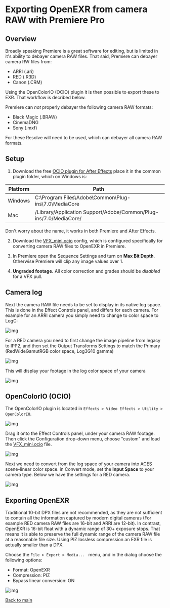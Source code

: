 # Exporting OpenEXR from camera RAW with Premiere Pro

## Overview

Broadly speaking Premiere is a great software for editing, but is limited in it's ability to debayer camera RAW files. That said, Premiere can debayer camera RW files from:

 - ARRI (.ari)
 - RED (.R3D)
 - Canon (.CRM)
 
Using the OpenColorIO (OCIO) plugin it is then possible to export these to EXR. That workflow is decribed below.

Premiere can *not* properly debayer the following camera RAW formats:

- Black Magic (.BRAW)
- CinemaDNG
- Sony (.mxf)

For these Resolve will need to be used, which can debayer all camera RAW formats.

## Setup

  1. Download the free [OCIO plugin for After Effects](https://fnordware.blogspot.com/2012/05/opencolorio-for-after-effects.html) place it in the common plugin folder, which on Windows is:<br>

| Platform	| Path
|-----------|---------------------------------------------------------------
| Windows	| C:\Program Files\Adobe\Common\Plug-ins\7.0\MediaCore
| Mac	      | /Library/Application Support/Adobe/Common/Plug-ins/7.0/MediaCore/ 

Don't worry about the name, it works in both Premiere and After Effects.

  2. Download the [VFX_mini.ocio](https://github.com/sharktacos/OpenColorIO-configs/blob/main/software/Premiere/VFX_mini.ocio) config, which is configured specifically for converting camera RAW files to OpenEXR in Premiere. 

  3. In Premiere open the Sequence Settings and turn on  **Max Bit Depth**. Otherwise Premiere will clip any image values over 1. 
  4. **Ungraded footage.** All color correction and grades should be *disabled* for a VFX pull.

## Camera log

Next the camera RAW file needs to be set to display in its native log space. This is done in the Effect Controls panel, and differs for each camera. For example for an ARRI camera you simply need to change to color space to LogC:

![img](img/premiereB1.jpg)

For a RED camera you need to first change the image pipeline from legacy to IPP2, and then set the Output Transforms Settings to match the Primary (RedWideGamutRGB color space, Log3G10 gamma)

![img](img/premiereB2.jpg)

This will display your footage in the log color space of your camera

![img](img/premiereB7.jpg)


## OpenColorIO (OCIO)

The OpenColorIO plugin is located in ````Effects > Video Effects > Utility > OpenColorIO````. 

![img](img/premiereB3.jpg)

Drag it onto the Effect Controls panel, under your camera RAW footage. Then click the Configuration drop-down menu, choose "custom" and load the [VFX_mini.ocio](https://github.com/sharktacos/OpenColorIO-configs/blob/main/software/Premiere/VFX_mini.ocio) file.

![img](img/premiereB4.jpg)

Next we need to convert from the log space of your camera into ACES scene-linear color space. in Convert mode, set the **Input Space** to your camera type. Below we have the settings for a RED camera.

![img](img/premiereB5.jpg)


## Exporting OpenEXR

Traditional 10-bit DPX files are not recommended, as they are not sufficient to contain all the information captured by modern digital cameras (For example RED camera RAW files are 16-bit and ARRI are 12-bit). In contrast, OpenEXR is 16-bit float with a dynamic range of 30+ exposure stops. That means it is able to preserve the full dynamic range of the camera RAW file at a reasonable file size. Using PIZ lossless compression an EXR file is actually smaller than a DPX.

Choose the ```File > Export > Media... ``` menu, and in the dialog choose the following options:

 - Format: OpenEXR
 - Compression: PIZ  
 - Bypass linear conversion: ON

![img](img/premiereB6.jpg)


[Back to main](../StdX_ACES)
